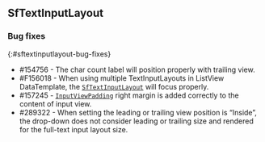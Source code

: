 ## SfTextInputLayout

### Bug fixes
{:#sftextinputlayout-bug-fixes}

* \#154756 - The char count label will position properly with trailing view.
* \#F156018 - When using multiple TextInputLayouts in ListView DataTemplate, the [`SfTextInputLayout`](https://help.syncfusion.com/xamarin/text-input-layout/getting-started) will focus properly.
* \#157245 - [`InputViewPadding`](https://help.syncfusion.com/xamarin/text-input-layout/container-type#custom-padding) right margin is added correctly to the content of input view.
* \#289322 - When setting the leading or trailing view position is “Inside”, the drop-down does not consider leading or trailing size and rendered for the full-text input layout size.
